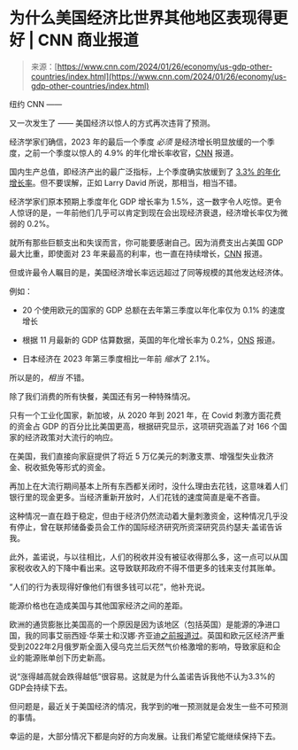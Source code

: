 <!--yml

category: 未分类

日期：2024-05-27 15:12:03

-->

# 为什么美国经济比世界其他地区表现得更好 | CNN 商业报道

> 来源：[https://www.cnn.com/2024/01/26/economy/us-gdp-other-countries/index.html](https://www.cnn.com/2024/01/26/economy/us-gdp-other-countries/index.html)

纽约 CNN ——

又一次发生了 —— 美国经济以惊人的方式再次违背了预测。

经济学家们确信，2023 年的最后一个季度 *必须* 是经济增长明显放缓的一个季度，之前一个季度以惊人的 4.9% 的年化增长率收官，[CNN](https://www.cnn.com/2023/12/21/economy/q3-gdp-third-estimate/index.html) 报道。

国内生产总值，即经济产出的最广泛指标，上个季度确实放缓到了 [3.3% 的年化增长率](https://www.cnn.com/2024/01/25/economy/fourth-quarter-gdp/index.html)。但不要误解，正如 Larry David 所说，那相当，相当不错。

经济学家们原本预期上季度年化 GDP 增长率为 1.5%，这一数字令人吃惊。更令人惊讶的是，一年前他们几乎可以肯定到现在会出现经济衰退，经济增长率仅为微弱的 0.2%。

就所有那些巨额支出和失误而言，你可能要感谢自己。因为消费支出占美国 GDP 最大比重，即使面对 23 年来最高的利率，也一直在持续增长，[CNN](https://www.cnn.com/2024/01/17/economy/retail-sales-december/index.html) 报道。

但或许最令人瞩目的是，美国经济增长率远远超过了同等规模的其他发达经济体。

例如：

+   20 个使用欧元的国家的 GDP 总额在去年第三季度以年化率仅为 0.1% 的速度增长

+   根据 11 月最新的 GDP 估算数据，英国的年化增长率为 0.2%，[ONS](https://www.ons.gov.uk/economy/grossdomesticproductgdp/bulletins/gdpmonthlyestimateuk/november2023) 报道。

+   日本经济在 2023 年第三季度相比一年前 *缩水*了 2.1%。

所以是的，*相当* 不错。

除了我们消费的所有快餐，美国还有另一种特殊情况。

只有一个工业化国家，新加坡，从 2020 年到 2021 年，在 Covid 刺激方面花费的资金占 GDP 的百分比比美国更高，根据研究显示，这项研究涵盖了对 166 个国家的经济政策对大流行的响应。

在美国，我们直接向家庭提供了将近 5 万亿美元的刺激支票、增强型失业救济金、税收抵免等形式的资金。

再加上在大流行期间基本上所有东西都关闭时，没什么理由去花钱，这意味着人们银行里的现金更多。当经济重新开放时，人们花钱的速度简直是毫不吝啬。

这种情况一直在趋于稳定，但由于经济仍然流动着大量刺激资金，这种情况几乎没有停止，曾在联邦储备委员会工作的国际经济研究所资深研究员约瑟夫·盖诺告诉我。

此外，盖诺说，与以往相比，人们的税收并没有被征收得那么多，这一点可以从国家税收收入的下降中看出来。这导致联邦政府不得不借更多的钱来支付其账单。

“人们的行为表现得好像他们有很多钱可以花”，他补充说。

能源价格也在造成美国与其他国家经济之间的差距。

欧洲的通货膨胀比美国高的一个原因是因为该地区（包括英国）是能源的净进口国，我的同事艾丽西娅·华莱士和汉娜·齐亚迪[之前报道过](https://www.cnn.com/2023/12/07/economy/us-economy-china-europe/index.html#:~:text=Gross%20domestic%20product%20in%20the,for%20Oxford%20Economics%2C%20told%20CNN.)。英国和欧元区经济严重受到2022年2月俄罗斯全面入侵乌克兰后天然气价格激增的影响，导致家庭和企业的能源账单创下历史新高。

说“涨得越高就会跌得越低”很容易。这就是为什么盖诺告诉我他不认为3.3%的GDP会持续下去。

但问题是，最近关于美国经济的情况，我学到的唯一预测就是会发生一些不可预测的事情。

幸运的是，大部分情况下都是向好的方向发展。让我们希望它能继续保持下去。
